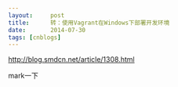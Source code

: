 ```yaml
---
layout:     post
title:      转：使用Vagrant在Windows下部署开发环境
date:       2014-07-30
tags: [cnblogs]
---
```

http://blog.smdcn.net/article/1308.html

mark一下 
